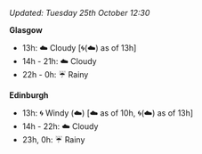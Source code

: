 *Updated: Tuesday 25th October 12:30*

**Glasgow**

* 13h: :cloud: Cloudy [:cyclone:(:cloud:) as of 13h]
* 14h - 21h: :cloud: Cloudy
* 22h - 0h: :umbrella: Rainy

**Edinburgh**

* 13h: :cyclone: Windy (:cloud:) [:cloud: as of 10h, :cyclone:(:cloud:) as of 13h]
* 14h - 22h: :cloud: Cloudy
* 23h, 0h: :umbrella: Rainy

